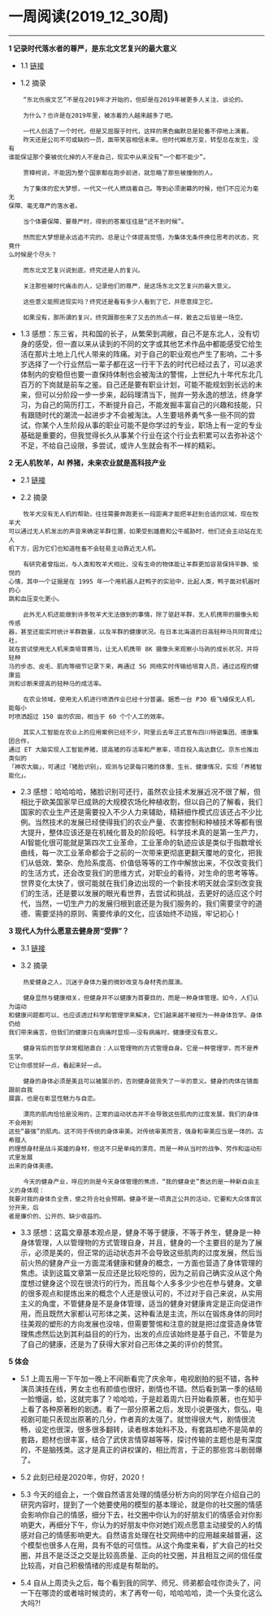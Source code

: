 # 一周阅读(2019_12_30周)

---

**1 记录时代落水者的尊严，是东北文艺复兴的最大意义**

- 1.1 [链接](https://mp.weixin.qq.com/s/WmsLiKJcwVdErm6u1zsS2g)

- 1.2 摘录
~~~
    “东北伤痕文艺”不是在2019年才开始的，但却是在2019年被更多人关注、谈论的。  
    
    为什么？也许是在2019年里，被冻着的人越来越多了吧。  

    一代人创造了一个时代，但是又屈服于时代，这样的黑色幽默总是轮番不停地上演着。  
    昨天还是公司不可或缺的一员，面带笑容相信未来。但时代瞬息万变，转型总在发生，没有  
谁能保证那个要被优化掉的人不是自己，现实中从来没有“一个都不能少”。  

    贾樟柯说，不能因为整个国家都在跑步前进，就忽略了那些被撞倒的人。  

    为了集体的宏大梦想，一代又一代人燃烧着自己。等到必须谢幕的时候，他们不应沦为毫无  
保障、毫无尊严的落水者。  

    当个体要保障、要尊严时，得到的答案往往是“还不到时候”。

    然而宏大梦想是永远追不完的。总是让个体提高觉悟，为集体无条件换位思考的状态，究竟什  
么时候是个尽头？  

    而东北文艺复兴说到底，终究还是人的复兴。  
    
    关注那些被时代痛击的人，记录他们的尊严，是这场东北文艺复兴的最大意义。  
    
    这些意义能照进现实吗？终究还是看有多少人看到了它，并愿意捍卫它。  
    
    如果没有，那所谓的复兴，终究跟那些来了又去的热点一样，散去之后皆是一场空。
~~~

- 1.3 感想：东三省，共和国的长子，从繁荣到凋敝，自己不是东北人，没有切身的感受，但一直以来从读到的不同的文字或其他艺术作品中都能感受它给生活在那片土地上几代人带来的阵痛。对于自己的职业观也产生了影响，二十多岁选择了一个行业然后一辈子都在这一行干下去的时代已经过去了，可以追求体制内的安稳但也要一直保持体制也会被淘汰的警惕，上世纪九十年代东北几百万的下岗就是前车之鉴。自己还是要有职业计划，可能不能规划到长远的未来，但可以分阶段一步一步来，起码理清当下，抛弃一劳永逸的想法，终身学习，为自己的简历打工，不断提升自己，不能发掘丰富自己的兴趣和技能，只有跟随时代的潮流一起进步才不会被淘汰。人生要培养勇气多一些不同的尝试，你某个人生阶段从事的职业可能不是你学过的专业，职场上有一定的专业基础是重要的，但我觉得长久从事某个行业在这个行业去积累可以去弥补这个不足，不给自己设限，多尝试，或许人生就会有不一样的精彩。

**2 无人机牧羊，AI 养猪，未来农业就是高科技产业**

- 2.1 [链接](https://mp.weixin.qq.com/s/EfI916Miu8kyWmMdI7Bmzg)

- 2.2 摘录
~~~
    牧羊犬没有无人机的帮助，往往需要奔跑更长一段距离才能把羊赶到合适的区域，现在牧羊犬  
可以通过无人机发出的声音来确定羊群位置，如果受到雄鹿和公牛威胁时，他们还会主动站在无人  
机下方，因为它们也知道牲畜不会轻易主动靠近无人机。  

    有研究者曾指出，与人类和牧羊犬相比，没有生命的物体能让羊群更加容易保持平静、愉悦的  
心情，其中一个证据是在 1995 年一个用机器人赶鸭子的实验中，比起人类，鸭子面对机器时的心  
跳和血压变化更小。  

    此外无人机还能做到许多牧羊犬无法做到的事情，除了驱赶羊群，无人机携带的摄像头和传感  
器，甚至还能实时统计羊群数量，以及羊群的健康状况。在日本北海道的日高轻种马共同育成公社，  
就在尝试使用无人机来类培育赛马，让无人机携带 8K 摄像头来观察小马驹的成长状况，并将轻种  
马的步态、皮毛、肌肉等细节记录下来，再通过 5G 网络实时传输给培育人员，通过远程的健康监  
测和诊断来提高的轻种马的成活率。  

    在农业领域，使用无人机进行喷洒作业已经十分普遍。据悉一台 P30 极飞植保无人机，能每小  
时喷洒超过 150 亩的农田，相当于 60 个个人工的效率。

    其实人工智能在农业上的应用案例已经不少，阿里云去年正式宣布四川特驱集团、德康集团合作，  
通过 ET 大脑实现人工智能养猪，提高猪的存活率和产崽率，项目投入高达数亿。京东也推出类似的  
「神农大脑」，可通过「猪脸识别」，观测与记录每只猪的体重、生长、健康情况，实现「养猪智能化」。
~~~

- 2.3 感想：哈哈哈哈，猪脸识别可还行，虽然农业技术发展近况不很了解，但相比于欧美国家早已成熟的大规模农场化种植收割，但以自己的了解看，我们国家的农业生产还是需要投入不少人力来辅助，精耕细作模式应该还占不少比例。当然技术的发展已经使得我们的农业产量、农害控制和种植技术等都有很大提升，整体应该还是在机械化普及的阶段吧。科学技术真的是第一生产力，AI智能化很可能就是第四次工业革命，工业革命的轨迹应该是类似于指数增长曲线，每一次工业革命都会于之前的一次带来更彻底更翻天覆地的变化，把我们从低效、繁杂、危险系度高、价值低等等的工作中解放出来，不仅改变我们的生活方式，还会改变我们的思维方式，对职业的看待，对生命的思考等等。世界变化太快了，很可能就在我们身边出现的一个新技术明天就会深刻改变我们的生活，还是要以发展的眼光看世界，去尝试和挑战，去更好的适应这个时代，当然，一切生产力的发展归根到底还是为我们服务的，我们需要坚守的道德、需要坚持的原则、需要传承的文化，应该始终不动摇，牢记初心！

**3 现代人为什么愿意去健身房“受罪”？**

- 3.1 [链接](https://mp.weixin.qq.com/s/7XkVhkRUB8gX8vPkOvd5xg)

- 3.2 摘录
~~~
    热爱健身之人，沉迷于身体力量的微妙改变与身材秀的展演。 

    健身显然与健康相关，但健身并不以健康为首要目的，而是一种身体管理。如今，人们认为运动  
和健康问题都可以、也应该透过科学和管理学来解决，它们越来越不被视为一种身体哲学。身体仍给  
我们带来痛苦，但我们的健康只在病痛时显现——没有病痛时，健康便没有意义。

    健身背后的哲学非常粗陋直白：人以管理物的方式管理自身。它是一种管理学，而不是养生学。  
它让你感觉好一点，看起来好一点。

    健身的身体必须是美且可以被展示的，否则健身就丧失了一半的意义。健身的肉体在镜面跟前自我  
展露，也是在彰显性魅力与自恋。  

    漂亮的肌肉恰恰是没用的，正常的运动状态并不会导致这些肌肉的过度发展，我们的身体不会用到  
这些“最强”的肌肉。这不同于传统的身体审美。对传统审美而言，强身和审美应当是一体的。古希腊人  
的理想身材是战斗英雄的身材，但这不只是单纯的漂亮，而是一种从当时的战争、劳作和运动形式里发展  
出来的身体美德。

    今天的健身产业，呼应的则是今天身体管理的焦虑，“我的健身史”表达的是一种新自由主义的身体观：  
我要对我的身体负全责，使之符合社会预期。健身不是一项真正公共的活动，它要和大众体育区分开来，后  
者是廉价的、公开的、缺少收益的。
~~~

- 3.3 感想：这篇文章基本观点是，健身不等于健康，不等于养生，健身是一种身体管理，人以管理物的方式管理自身，并且，健身的一个主要目的是为了展示，必须是美的，但正常的运动状态并不会导致这些肌肉的过度发展，然后当前火热的健身产业一方面混淆健康和健身的概念，一方面也营造了身体管理的焦虑。读到这篇文章第一反应还是比较吃惊的，因为之前自己确实没从这个角度想过健身这个现在很流行的行为，而且每个人多多少少也在参与健身。文章的很多观点和提炼出来的概念个人还是很认可的，不过对于自己来说，从实用主义的角度，不管健身是不是身体管理，适当的健身对健康肯定是正向促进作用，而且既然大家都认可形体之美，这种看法是主流，所以在锻炼身体的同时往美观的塑形的方向发展也没啥，但需要警惕和注意的就是把过度营造身体管理焦虑然后达到其利益目的的行为，出发的点应该始终是基于自己，不管是为了自己的健康，还是为了获得大家对自己形体之美的评价的赞赏。


**5 体会**

- 5.1 上周五用一下午加一晚上不间断看完了庆余年，电视剧拍的挺不错，各种演员演技在线，男女主也有颜值也很好，剧情也不错。然后看到第一季的结局一脸懵逼，蛤，这就完事了？哈哈哈，于是趁着周六日开始看原著，也在知乎上看了各种原著粉的剧透。看了一部分原著之后，发现小说更强大，恢弘，电视剧可能只表现出原著的几分，作者真的太强了。就觉得很大气，剧情很流畅，设定也很深，很多很多翻转，读者根本始料不及，有套路却绝不是简单的套路，题材也很丰富，结合了武侠言情穿越等等，探讨传输的主题也是有深度的，不是脑残类。这才是真正的讲权谋的，相比而言，于正的那些宫斗剧弱爆了。

- 5.2 此刻已经是2020年，你好，2020！

- 5.3 今天的组会上，一个做自然语言处理的情感分析方向的同学在介绍自己的研究内容时，提到了一个她要使用的模型的基本理论，就是你的社交圈的情感会影响你自己的情感，细分下去，社交圈中你认为的好朋友们的情感会对你影响更大，再细分下午，你认为的好朋友中你对她们观点愿意主动接受的人的情感对自己的情感影响更大。自然语言处理在社交网络中的应用越来越普遍，这个模型也很多人在用，具有不低的可信性。从这个角度来看，扩大自己的社交圈，并且不是泛泛之交是比较高质量、正向的社交圈，并且相互之间的信任度比较高，对自己积极情绪的形成是有帮助的。

- 5.4 自从上周烫头之后，每个看到我的同学、师兄、师弟都会哇你烫头了，问一下在哪烫的或者啥时候烫的，末了再夸一句，哈哈哈哈，烫一个头变化这么大吗?!